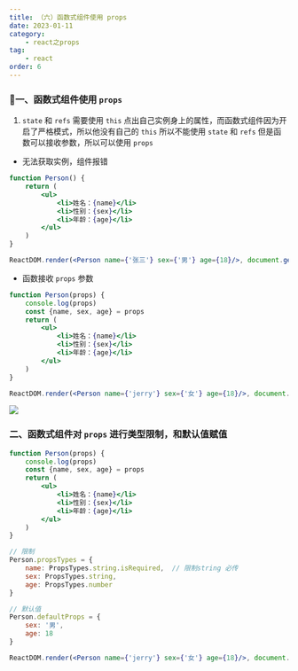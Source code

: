 ```yaml
---
title: （六）函数式组件使用 props
date: 2023-01-11
category:
    - react之props
tag: 
    - react
order: 6
---
```


### 🐷一、函数式组件使用 `props`
1. `state` 和 `refs` 需要使用 `this` 点出自己实例身上的属性，而函数式组件因为开启了严格模式，所以他没有自己的 `this` 所以不能使用 `state` 和 `refs` 但是函数可以接收参数，所以可以使用 `props`

- 无法获取实例，组件报错
```jsx
function Person() {
    return (
        <ul>
            <li>姓名：{name}</li>
            <li>性别：{sex}</li>
            <li>年龄：{age}</li>
        </ul>
    )
}

ReactDOM.render(<Person name={'张三'} sex={'男'} age={18}/>, document.getElmentById('test'))
```
- 函数接收 `props` 参数
```jsx
function Person(props) {
    console.log(props)
    const {name, sex, age} = props
    return (
        <ul>
            <li>姓名：{name}</li>
            <li>性别：{sex}</li>
            <li>年龄：{age}</li>
        </ul>
    )
}

ReactDOM.render(<Person name={'jerry'} sex={'女'} age={18}/>, document.getElmentById('test'))
```

![](https://image.zswei.xyz/img/202301112235357.png)


### 二、函数式组件对 `props` 进行类型限制，和默认值赋值
```jsx
function Person(props) {
    console.log(props)
    const {name, sex, age} = props
    return (
        <ul>
            <li>姓名：{name}</li>
            <li>性别：{sex}</li>
            <li>年龄：{age}</li>
        </ul>
    )
}

// 限制
Person.propsTypes = {
    name: PropsTypes.string.isRequired,  // 限制string 必传
    sex: PropsTypes.string,
    age: PropsTypes.number
}

// 默认值
Person.defaultProps = {
    sex: '男',
    age: 18
}

ReactDOM.render(<Person name={'jerry'} sex={'女'} age={18}/>, document.getElmentById('test'))
```